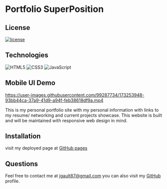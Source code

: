 # Portfolio SuperPosition
  

## License
[![license](https://img.shields.io/badge/License-MIT-green.svg)](https://opensource.org/licenses/MIT)

 
  
  ## Technologies
![HTML5](https://img.shields.io/badge/html5-%23E34F26.svg?style=for-the-badge&logo=html5&logoColor=white)
![CSS3](https://img.shields.io/badge/css3-%231572B6.svg?style=for-the-badge&logo=css3&logoColor=white)
![JavaScript](https://img.shields.io/badge/javascript-%23323330.svg?style=for-the-badge&logo=javascript&logoColor=%23F7DF1E)


  ## Mobile UI Demo 

https://user-images.githubusercontent.com/99287734/173253948-93bb44ca-37a9-41d9-a94f-feb38618df9a.mp4


  This is my personal portfolio site with my personal information with links to my resume/ networking and current projects showcase.
  This website is built and will be maintained with responsive web design in mind.
  

  ## Installation 
  visit my deployed page at [GitHub pages](https://jgault87.github.io/portfolio_superposition)


  ## Questions 
  
  Feel free to contact me at jgault87@gmail.com 
  you can also visit my [GitHub](https://github.com/jgault87) profile.
  



